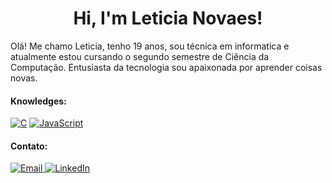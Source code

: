 <h1 align="center">Hi, I'm Leticia Novaes!</h1>

<p>Olá! Me chamo Leticia, tenho 19 anos, sou técnica em informatica e atualmente estou cursando o segundo semestre de Ciência da Computação. Entusiasta da tecnologia sou apaixonada por aprender coisas novas.</p>

<h4>Knowledges: </h4>
<p>
 <a target="_blank" rel="noopener noreferrer nofollow" href="https://camo.githubusercontent.com/cbc2d2bee4651e536e6d6b999c126f884da9d26da9beaf564c73dbc3cd8d14ba/68747470733a2f2f696d672e736869656c64732e696f2f62616467652f2d432d3044313131373f7374796c653d666f722d7468652d6261646765266c6f676f3d63266c6f676f436f6c6f723d313537324236266c6162656c436f6c6f723d304431313137"><img src="https://camo.githubusercontent.com/cbc2d2bee4651e536e6d6b999c126f884da9d26da9beaf564c73dbc3cd8d14ba/68747470733a2f2f696d672e736869656c64732e696f2f62616467652f2d432d3044313131373f7374796c653d666f722d7468652d6261646765266c6f676f3d63266c6f676f436f6c6f723d313537324236266c6162656c436f6c6f723d304431313137" alt="C" data-canonical-src="https://img.shields.io/badge/-C-0D1117?style=for-the-badge&amp;logo=c&amp;logoColor=1572B6&amp;labelColor=0D1117" style="max-width: 100%;"></a>
 <a target="_blank" rel="noopener noreferrer nofollow" href="https://camo.githubusercontent.com/5f6afbe4a7eaeffc3188ca7f1b601b2af0ed9e153acca7901b2dc4d361470ed2/68747470733a2f2f696d672e736869656c64732e696f2f62616467652f2d4a6176615363726970742d3044313131373f7374796c653d666f722d7468652d6261646765266c6f676f3d6a617661736372697074266c6162656c436f6c6f723d3044313131372674657874436f6c6f723d304431313137"><img src="https://camo.githubusercontent.com/5f6afbe4a7eaeffc3188ca7f1b601b2af0ed9e153acca7901b2dc4d361470ed2/68747470733a2f2f696d672e736869656c64732e696f2f62616467652f2d4a6176615363726970742d3044313131373f7374796c653d666f722d7468652d6261646765266c6f676f3d6a617661736372697074266c6162656c436f6c6f723d3044313131372674657874436f6c6f723d304431313137" alt="JavaScript" data-canonical-src="https://img.shields.io/badge/-JavaScript-0D1117?style=for-the-badge&amp;logo=javascript&amp;labelColor=0D1117&amp;textColor=0D1117" style="max-width: 100%;"></a>
</p>

<h4>Contato: </h4>
<a href="mailto:leticia.n.antunes@gmail.com">
    <img src="https://img.shields.io/badge/Email-D14836?style=for-the-badge&logo=gmail&logoColor=white" alt="Email">
</a>
<a href="https://www.linkedin.com/in/let%C3%ADcia-novaes-656aa320a/" target="_blank">
    <img src="https://img.shields.io/badge/LinkedIn-0077B5?style=for-the-badge&logo=linkedin&logoColor=white" alt="LinkedIn">
</a>



<!---
LeticiaNovaesAntunes/LeticiaNovaesAntunes is a ✨ special ✨ repository because its `README.md` (this file) appears on your GitHub profile.
You can click the Preview link to take a look at your changes.
--->
